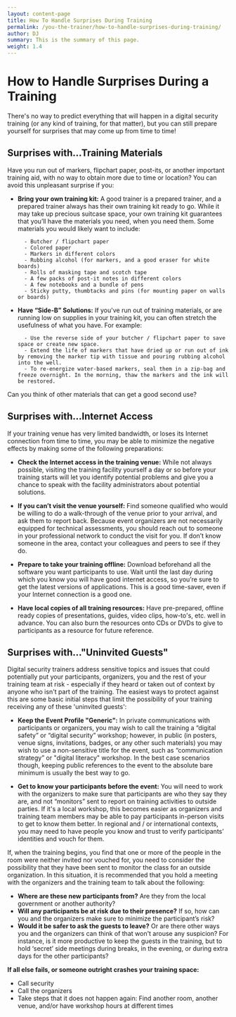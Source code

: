```yaml
---
layout: content-page
title: How To Handle Surprises During Training
permalink: /you-the-trainer/how-to-handle-surprises-during-training/
author: DJ
summary: This is the summary of this page.
weight: 1.4
---
```


# How to Handle Surprises During a Training #

There's no way to predict everything that will happen in a digital security training (or any kind of training, for that matter), but you can still prepare yourself for surprises that may come up from time to time!

## Surprises with...Training Materials ##
Have you run out of markers, flipchart paper, post-its, or another important training aid, with no way to obtain more due to time or location? You can avoid this unpleasant surprise if you:



- **Bring your own training kit:** A good trainer is a prepared trainer, and a prepared trainer always has their own training kit ready to go. While it may take up precious suitcase space, your own training kit guarantees that you’ll have the materials you need, when you need them. Some materials you would likely want to include:



		- Butcher / flipchart paper
		- Colored paper
		- Markers in different colors
		- Rubbing alcohol (for markers, and a good eraser for white boards)
		- Rolls of masking tape and scotch tape
		- A few packs of post-it notes in different colors
		- A few notebooks and a bundle of pens
		- Sticky putty, thumbtacks and pins (for mounting paper on walls or boards)



- **Have “Side-B” Solutions:** If you've run out of training materials, or are running low on supplies in your training kit, you can often stretch the usefulness of what you have. For example:

		- Use the reverse side of your butcher / flipchart paper to save space or create new space.
		- Extend the life of markers that have dried up or run out of ink by removing the marker tip with tissue and pouring rubbing alcohol into the well.
		- To re-energize water-based markers, seal them in a zip-bag and freeze overnight. In the morning, thaw the markers and the ink will be restored.

Can you think of other materials that can get a good second use?


## Surprises with...Internet Access ##
If your training venue has very limited bandwidth, or loses its Internet connection from time to time, you may be able to minimize the negative effects by making some of the following preparations:



- **Check the Internet access in the training venue:** While not always possible, visiting the training facility yourself a day or so before your training starts will let you identify potential problems and give you a chance to speak with the facility administrators about potential solutions.

- **If you can’t visit the venue yourself:** Find someone qualified who would be willing to do a walk-through of the venue prior to your arrival, and ask them to report back. Because event organizers are not necessarily equipped for technical assessments, you should reach out to someone in your professional network to conduct the visit for you. If don’t know someone in the area, contact your colleagues and peers to see if they do.

- **Prepare to take your training offline:** Download beforehand all the software you want participants to use. Wait until the last day during which you know you will have good internet access, so you’re sure to get the latest versions of applications. This is a good time-saver, even if your Internet connection is a good one.

- **Have local copies of all training resources:** Have pre-prepared, offline ready copies of presentations, guides, video clips, how-to's, etc. well in advance. You can also burn the resources onto CDs or DVDs to give to participants as a resource for future reference.

## Surprises with..."Uninvited Guests" ##
Digital security trainers address sensitive topics and issues that could potentially put your participants, organizers, you and the rest of your training team at risk - especially if they heard or taken out of context by anyone who isn't part of the training. The easiest ways to protect against this are some basic initial steps that limit the possibility of your training receiving any of these 'uninvited guests':


- **Keep the Event Profile "Generic":** In private communications with participants or organizers, you may wish to call the training a “digital safety” or “digital security” workshop; however, in public (in posters, venue signs, invitations, badges, or any other such materials) you may wish to use a non-sensitive title for the event, such as “communication strategy” or "digital literacy" workshop. In the best case scenarios though, keeping public references to the event to the absolute bare minimum is usually the best way to go.


- **Get to know your participants before the event:** You will need to work with the organizers to make sure that participants are who they say they are, and not “monitors” sent to report on training activities to outside parties. If it's a local workshop, this becomes easier as organizers and training team members may be able to pay participants in-person visits to get to know them better. In regional and / or international contexts, you may need to have people you know and trust to verify participants’ identities and vouch for them.

If, when the training begins, you find that one or more of the people in the room were neither invited nor vouched for, you need to consider the possibility that they have been sent to monitor the class for an outside organization. In this situation, it is recommended that you hold a meeting with the organizers and the training team to talk about the following:



- **Where are these new participants from?** Are they from the local government or another authority?
- **Will any participants be at risk due to their presence?** If so, how can you and the organizers make sure to minimize the participant’s risk?
- **Would it be safer to ask the guests to leave?** Or are there other ways you and the organizers can think of that won't arouse any suspicion? For instance, is it more productive to keep the guests in the training, but to hold ‘secret’ side meetings during breaks, in the evening, or during extra days for the other participants?

**If all else fails, or someone outright crashes your training space:**


- Call security
- Call the organizers
- Take steps that it does not happen again: Find another room, another venue, and/or have workshop hours at different times
